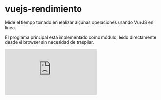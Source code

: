 # vuejs-rendimiento

Mide el tiempo tomado en realizar algunas operaciones usando VueJS en línea.

El programa principal está implementado como módulo, leído directamente desde el browser sin necesidad de traspilar.

<iframe width="300px" heigh="300px" seamless frameborder="0" scrolling="no" src="https://rodrigogalvez.github.io/vuejs-rendimiento/rendimiento.html"></iframe>
